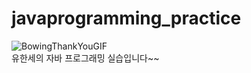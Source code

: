 # javaprogramming_practice

![BowingThankYouGIF](https://github.com/user-attachments/assets/8dc86420-fbdc-434b-98b8-12b0a7a77cd7) <br>
유한세의 자바 프로그래밍 실습입니다~~
